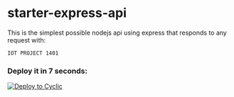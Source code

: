 # starter-express-api

This is the simplest possible nodejs api using express that responds to any request with: 
```
IOT PROJECT 1401
```

### Deploy it in 7 seconds: 

[![Deploy to Cyclic](https://deploy.cyclic.app/button.svg)](https://deploy.cyclic.app/)


